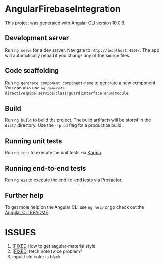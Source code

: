# AngularFirebaseIntegration

This project was generated with [Angular CLI](https://github.com/angular/angular-cli) version 10.0.6.

## Development server

Run `ng serve` for a dev server. Navigate to `http://localhost:4200/`. The app will automatically reload if you change any of the source files.

## Code scaffolding

Run `ng generate component component-name` to generate a new component. You can also use `ng generate directive|pipe|service|class|guard|interface|enum|module`.

## Build

Run `ng build` to build the project. The build artifacts will be stored in the `dist/` directory. Use the `--prod` flag for a production build.

## Running unit tests

Run `ng test` to execute the unit tests via [Karma](https://karma-runner.github.io).

## Running end-to-end tests

Run `ng e2e` to execute the end-to-end tests via [Protractor](http://www.protractortest.org/).

## Further help

To get more help on the Angular CLI use `ng help` or go check out the [Angular CLI README](https://github.com/angular/angular-cli/blob/master/README.md).



# ISSUES
1. [[FIXED](https://github.com/jia0nnn-n/angular-firebase-integration/commit/50dc853ae3ba4d0b4f306c8a326e8c20544d5d24)]How to get angular-material style
2. [[FIXED](https://github.com/jia0nnn-n/angular-firebase-integration/commit/491807a2487914fa5937c204ac462c631994c05b)] fetch note twice problem? 
3. input field color is black